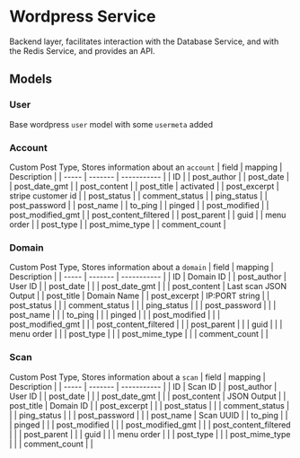 # Wordpress Service

Backend layer, facilitates interaction with the Database Service, and with the Redis Service, and provides an API.

## Models
### User
Base wordpress `user` model with some `usermeta` added

### Account
Custom Post Type, Stores information about an `account`
| field | mapping | Description |
| ----- | ------- | ----------- |
| ID |
| post_author |
| post_date |
| post_date_gmt |
| post_content |
| post_title | activated |
| post_excerpt | stripe customer id |
| post_status |
| comment_status |
| ping_status |
| post_password |
| post_name |
| to_ping |
| pinged |
| post_modified |
| post_modified_gmt |
| post_content_filtered |
| post_parent |
| guid |
| menu order |
| post_type |
| post_mime_type |
| comment_count |

### Domain
Custom Post Type, Stores information about a `domain`
| field | mapping | Description |
| ----- | ------- | ----------- |
| ID | Domain ID |
| post_author | User ID |
| post_date | |
| post_date_gmt | |
| post_content | Last scan JSON Output |
| post_title | Domain Name |
| post_excerpt | IP:PORT string |
| post_status | |
| comment_status | |
| ping_status | |
| post_password | |
| post_name | |
| to_ping | |
| pinged | |
| post_modified | |
| post_modified_gmt | |
| post_content_filtered | |
| post_parent | |
| guid | |
| menu order | |
| post_type | |
| post_mime_type | |
| comment_count | |


### Scan
Custom Post Type, Stores information about a `scan`
| field | mapping | Description |
| ----- | ------- | ----------- |
| ID | Scan ID |
| post_author | User ID |
| post_date | |
| post_date_gmt | |
| post_content | JSON Output |
| post_title | Domain ID |
| post_excerpt | |
| post_status | |
| comment_status | |
| ping_status | |
| post_password | |
| post_name | Scan UUID |
| to_ping | |
| pinged | |
| post_modified | |
| post_modified_gmt | |
| post_content_filtered | |
| post_parent | |
| guid | |
| menu order | |
| post_type | |
| post_mime_type | |
| comment_count | |
